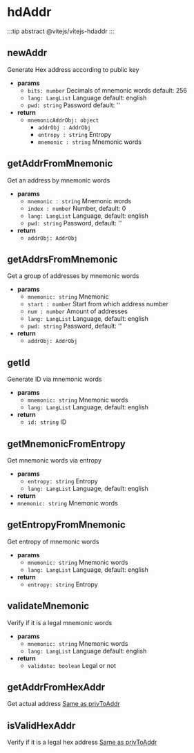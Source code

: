 # hdAddr

:::tip abstract
@vitejs/vitejs-hdaddr
:::

## newAddr
Generate Hex address according to public key

- **params**
  - `bits: number` Decimals of mnemonic words default: 256
  - `lang: LangList` Language default: english
  - `pwd: string` Password default: ''
- **return**
    - `mnemonicAddrObj: object`
        - `addrObj : AddrObj`
        - `entropy : string` Entropy
        - `mnemonic : string` Mnemonic words

## getAddrFromMnemonic
Get an address by mnemonic words

- **params**
  - `mnemonic : string` Mnemonic words
  - `index : number` Number, default: 0
  - `lang: LangList` Language, default: english
  - `pwd: string` Password, default: ''
- **return** 
  - `addrObj: AddrObj`

## getAddrsFromMnemonic
Get a group of addresses by mnemonic words

- **params**
  - `mnemonic: string` Mnemonic
  - `start : number` Start from which address number
  - `num : number` Amount of addresses
  - `lang: LangList` Language, default: english
  - `pwd: string` Password, default: ''
- **return**
  - `addrObj: AddrObj`

## getId
Generate ID via mnemonic words

- **params**
  - `mnemonic: string` Mnemonic words
  - `lang: LangList` Language, default: english
- **return**
  - `id: string` ID

## getMnemonicFromEntropy
Get mnemonic words via entropy

- **params**
  - `entropy: string` Entropy
  - `lang: LangList` Language, default: english
- **return**
 - `mnemonic: string` Mnemonic words

## getEntropyFromMnemonic
Get entropy of mnemonic words

- **params**
  - `mnemonic: string` Mnemonic words
  - `lang: LangList` Language, default: english
- **return**
  - `entropy: string` Entropy

## validateMnemonic
Verify if it is a legal mnemonic words

- **params**
  - `mnemonic: string` Mnemonic words
  - `lang: LangList` Language default: english
- **return**
  - `validate: boolean` Legal or not

## getAddrFromHexAddr
Get actual address [Same as privToAddr](/api/vitejs/tool/privToAddr.html)

## isValidHexAddr
Verify if it is a legal hex address [Same as privToAddr](/api/vitejs/tool/privToAddr.html)
